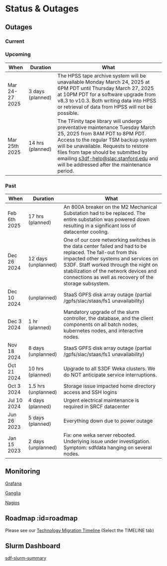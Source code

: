 # Status & Outages

## Outages

### Current

### Upcoming
|When	|Duration | What	|
| --- | --- | --- |
| Mar 24-27 2025 | 3 days (planned) | The HPSS tape archive system will be unavailable Monday March 24, 2025 at 6PM PDT until Thursday March 27, 2025 at 10PM PDT for a software upgrade from v8.3 to v10.3. Both writing data into HPSS or retrieval of data from HPSS will not be possible.
| Mar 25th 2025 | 14 hrs (planned) | The TFinity tape library will undergo preventative maintenance Tuesday March 25, 2025 from 8AM PDT to 8PM PDT. Access to the regular TSM backup system will be unavailable. Requests to restore files from tape should be submitted by emailing s3df-help@slac.stanford.edu and will be addressed after the maintenance period.

### Past

|When	|Duration | What	|
| --- | --- | --- |
| Feb 6th 2025 | 17 hrs (planned) | An 800A breaker on the M2 Mechanical Substation had to be replaced. The entire substation was powered down resulting in a significant loss of datacenter cooling.
|Dec 26 2024| 12 days (unplanned)|One of our core networking switches in the data center failed and had to be replaced. The fall-out from this impacted other systems and services on S3DF. Staff worked through the night on stabilization of the network devices and connections as well as recovery of the storage subsystem.|
|Dec 10 2024|(unplanned)|StaaS GPFS disk array outage (partial /gpfs/slac/staas/fs1 unavailability)|
| Dec 3 2024 | 1 hr (planned) | Mandatory upgrade of the slurm controller, the database, and the client components on all batch nodes, kubernetes nodes, and interactive nodes.
|Nov 18 2024|8 days (unplanned)|StaaS GPFS disk array outage (partial /gpfs/slac/staas/fs1 unavailability)|
|Oct 21 2024	|10 hrs (planned)| Upgrade to all S3DF Weka clusters. We do NOT anticipate service interruptions.
|Oct 3 2024	|1.5 hrs (unplanned)| Storage issue impacted home directory access and SSH logins
|Jul 10 2024	|4 days (planned)| Urgent electrical maintenance is required in SRCF datacenter
|Jun 26 2023	|5 days (planned)| Everything down due to power outage|
|Jan 15 2023 | 2 days (unplanned) | Fix: one weka server rebooted. Underlying issue under investigation. Symptom: sdfdata hanging on several nodes.|


## Monitoring

[Grafana](http://grafana.slac.stanford.edu)

[Ganglia](http://ganglia.slac.stanford.edu)

[Nagios](http://nagios.slac.stanford.edu)
<!---
[InfluxDb](http://influxdb.slac.stanford.edu)

[Prometheus](http://prometheus.slac.stanford.edu)
-->

## Roadmap :id=roadmap

Please see our [Technology Migration Timeline](https://docs.google.com/spreadsheets/d/1ZIZC7g9TghhBINfdOD2JoNQCR5SSlj6TQaPqWPxPzQA/edit?usp=sharing)
(Select the TIMELINE tab)

## Slurm Dashboard

[sdf-slurm-summary](https://grafana.slac.stanford.edu/d/YW8wlINMk/sdf-slurm-summary?orgId=1&refresh=60s&theme=light&kiosk ':include :type=iframe width=100% height=850px')


